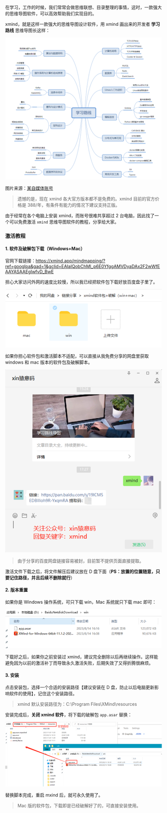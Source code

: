 在学习，工作的时候，我们常常会做思维联想、目录整理的事情，这时，一款强大的思维导图软件，可以高效帮助我们实现目的。



xmind，就是这样一款强大的思维导图设计软件，用 xmind 画出来的开发者 **学习路线** 思维导图长这样：

![image-20230814171118235](../img/image-20230814171118235.png)

图片来源：<a href="https://mp.weixin.qq.com/s?__biz=MzI5Nzk2MDgwNg==&mid=2247484332&idx=1&sn=4fb1eb8580d93dc4a0dff69b713cce1f&chksm=ecac57a5dbdbdeb3dc0816468c3986f66cc483a6adcd7f80e6b208ff945fef5e8b538322aed8&token=55044055&lang=zh_CN#rd">某自媒体账号</a>

> 遗憾的是，现在 xmind 各大官方版本都不是免费的。xmind 目前的官方价格是 388/年，有条件有能力的情况下建议支持正版。



由于经常在各个电脑上安装 xmind，而账号很难共享超过 2 台电脑，因此找了一个可以免费激活 `xmind` 思维导图软件的教程，分享给大家。



### 激活教程

#### 1. 软件及破解包下载（Windows+Mac）

官网下载链接：https://xmind.app/mindmapping/?ref=googlpa&gad=1&gclid=EAIaIQobChMI_p6E0YfggAMVDyaDAx2F2wWfEAAYASAAEgIwfvD_BwE

担心大家访问外网的速度比较慢，所以我已经把软件包下载好放百度盘子里了。

![image-20230814172324217](../img/image-20230814172324217.png)

如果你担心软件包和激活脚本不适配，可以直接从我免费分享的网盘里获取 windows 和 mac 版本的软件包及破解脚本。

![image-20230814172906124](../img/image-20230814172906124.png)

> 由于分享的百度网盘链接容易被封，目前暂不提供页面直接提取。

激活文件下载之后，将文件解压后建议放在 D 盘下面（**PS：放置的位置随意，只要记住路径，并且后续不删除就行**）



#### 2. 版本重置

如果你是 Windows 操作系统，可只下载 win，Mac 系统就只下载 mac 即可：

![image-20230814173001157](../img/image-20230814173001157.png)



下载好之后，如果你之前安装过 xmind，建议完全删除以后再继续操作。这样能避免因为以前的激活补丁而导致永久激活失败，后期失效了又得折腾很麻烦。



#### 3. 安装

点击安装包，选择一个合适的安装路径【建议安装在 D 盘，防止以后电脑更新影响软件的使用】，记住这个安装路径。

> xmind 默认安装路径为：C:\Program Files\XMind\resources

安装完成后，**关闭 xmind 软件**，将下载的破解包 `app.asar` 替换：

![image-20230814173353154](../img/image-20230814173353154.png)

替换脚本完成，重启 mxind 后，就可永久使用了。

> Mac 版的软件包，下载即是已经破解好了的，可直接安装使用。





